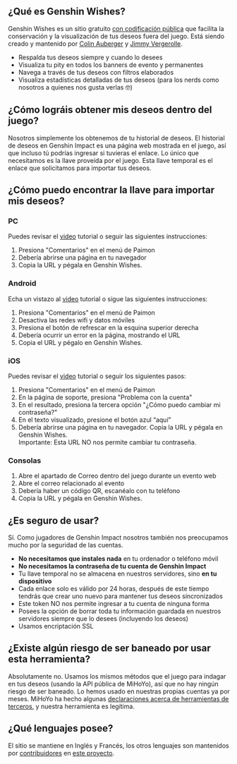 ## ¿Qué es Genshin Wishes?
Genshin Wishes es un sitio gratuito [con codificación pública](https://github.com/genshin-wishes) que facilita la conservación y la visualización de tus deseos fuera del juego. Está siendo creado y mantenido por [Colin Auberger](https://www.linkedin.com/in/colin-auberger/) y [Jimmy Vergerolle](https://vergerolle.fr).

- Respalda tus deseos siempre y cuando lo desees
- Visualiza tu pity en todos los banners de evento y permanentes
- Navega a través de tus deseos con filtros elaborados
- Visualiza estadísticas detalladas de tus deseos (para los nerds como nosotros a quienes nos gusta verlas 🤓)

## ¿Cómo lográis obtener mis deseos dentro del juego?
Nosotros simplemente los obtenemos de tu historial de deseos. El historial de deseos en Genshin Impact es una página web mostrada en el juego, así que incluso tú podrías ingresar si tuvieras el enlace. Lo único que necesitamos es la llave proveída por el juego. Esta llave temporal es el enlace que solicitamos para importar tus deseos.

## ¿Cómo puedo encontrar la llave para importar mis deseos?
### PC
Puedes revisar el [video](https://www.youtube.com/watch?v=a16X0R_rSZc) tutorial o seguir las siguientes instrucciones:
1) Presiona "Comentarios" en el menú de Paimon
2) Debería abrirse una página en tu navegador
3) Copia la URL y pégala en Genshin Wishes.

### Android
Echa un vistazo al [video](https://www.youtube.com/watch?v=hok0jCjSrjo) tutorial o sigue las siguientes instrucciones:
1) Presiona "Comentarios" en el menú de Paimon
2) Desactiva las redes wifi y datos móviles
3) Presiona el botón de refrescar en la esquina superior derecha
4) Debería ocurrir un error en la página, mostrando el URL
5) Copia el URL y pégalo en Genshin Wishes.

### iOS
Puedes revisar el [video](https://www.youtube.com/watch?v=HW8nywx9Tio) tutorial o seguir los siguientes pasos:
1) Presiona "Comentarios" en el menú de Paimon
2) En la página de soporte, presiona "Problema con la cuenta"
3) En el resultado, presiona la tercera opción "¿Cómo puedo cambiar mi contraseña?"
4) En el texto visualizado, presione el botón azul “aquí”
5) Debería abrirse una página en tu navegador. Copia la URL y pégala en Genshin Wishes.  
   Importante: Esta URL NO nos permite cambiar tu contraseña.

### Consolas
1) Abre el apartado de Correo dentro del juego durante un evento web
2) Abre el correo relacionado al evento
3) Debería haber un código QR, escanéalo con tu teléfono
4) Copia la URL y pégala en Genshin Wishes.

## ¿Es seguro de usar?
Sí. Como jugadores de Genshin Impact nosotros también nos preocupamos mucho por la seguridad de las cuentas.
- **No necesitamos que instales nada** en tu ordenador o teléfono móvil
- **No necesitamos la contraseña de tu cuenta de Genshin Impact**
- Tu llave temporal no se almacena en nuestros servidores, sino **en tu dispositivo**
- Cada enlace solo es válido por 24 horas, después de este tiempo tendrás que crear uno nuevo para mantener tus deseos sincronizados
- Este token NO nos permite ingresar a tu cuenta de ninguna forma
- Posees la opción de borrar toda tu información guardada en nuestros servidores siempre que lo desees (incluyendo los deseos)
- Usamos encriptación SSL

## ¿Existe algún riesgo de ser baneado por usar esta herramienta?
Absolutamente no. Usamos los mismos métodos que el juego para indagar en tus deseos (usando la API pública de MiHoYo), así que no hay ningún riesgo de ser baneado. Lo hemos usado en nuestras propias cuentas ya por meses. MiHoYo ha hecho algunas [declaraciones acerca de herramientas de terceros](https://genshin.mihoyo.com/en/news/detail/5763), y nuestra herramienta es legítima.

## ¿Qué lenguajes posee?
El sitio se mantiene en Inglés y Francés, los otros lenguajes son mantenidos por [contribuidores](https://github.com/genshin-wishes/genshin-wishes-i18n/blob/main/CONTRIBUTORS.md) en [este proyecto](https://github.com/genshin-wishes/genshin-wishes-i18n).